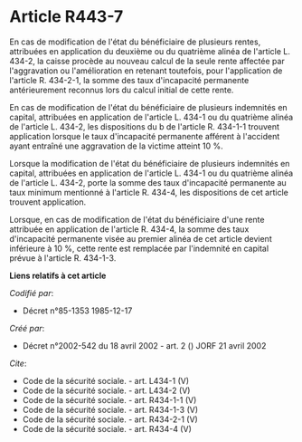 # Article R443-7

En cas de modification de l'état du bénéficiaire de plusieurs rentes, attribuées en application du deuxième ou du quatrième
alinéa de l'article L. 434-2, la caisse procède au nouveau calcul de la seule rente affectée par l'aggravation ou
l'amélioration en retenant toutefois, pour l'application de l'article R. 434-2-1, la somme des taux d'incapacité permanente
antérieurement reconnus lors du calcul initial de cette rente. 

En cas de modification de l'état du bénéficiaire de plusieurs indemnités en capital, attribuées en application de l'article
L. 434-1 ou du quatrième alinéa de l'article L. 434-2, les dispositions du b de l'article R. 434-1-1 trouvent application
lorsque le taux d'incapacité permanente afférent à l'accident ayant entraîné une aggravation de la victime atteint 10 %. 

Lorsque la modification de l'état du bénéficiaire de plusieurs indemnités en capital, attribuées en application de l'article
L. 434-1 ou du quatrième alinéa de l'article L. 434-2, porte la somme des taux d'incapacité permanente au taux minimum
mentionné à l'article R. 434-4, les dispositions de cet article trouvent application. 

Lorsque, en cas de modification de l'état du bénéficiaire d'une rente attribuée en application de l'article R. 434-4, la
somme des taux d'incapacité permanente visée au premier alinéa de cet article devient inférieure à 10 %, cette rente est
remplacée par l'indemnité en capital prévue à l'article R. 434-1-3.

**Liens relatifs à cet article**

_Codifié par_:

  - Décret n°85-1353 1985-12-17

_Créé par_:

  - Décret n°2002-542 du 18 avril 2002 - art. 2 () JORF 21 avril 2002

_Cite_:

  - Code de la sécurité sociale. - art. L434-1 (V)
  - Code de la sécurité sociale. - art. L434-2 (V)
  - Code de la sécurité sociale. - art. R434-1-1 (V)
  - Code de la sécurité sociale. - art. R434-1-3 (V)
  - Code de la sécurité sociale. - art. R434-2-1 (V)
  - Code de la sécurité sociale. - art. R434-4 (V)
